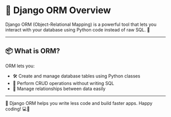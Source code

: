 # 🐍 Django ORM Overview

Django ORM (Object-Relational Mapping) is a powerful tool that lets you interact with your database using Python code instead of raw SQL. 🙌

---

## 📦 What is ORM?

ORM lets you:

- 🛠️ Create and manage database tables using Python classes
- 🔄 Perform CRUD operations without writing SQL
- 🧩 Manage relationships between data easily

---

🚀 Django ORM helps you write less code and build faster apps. Happy coding! 💻🎉
